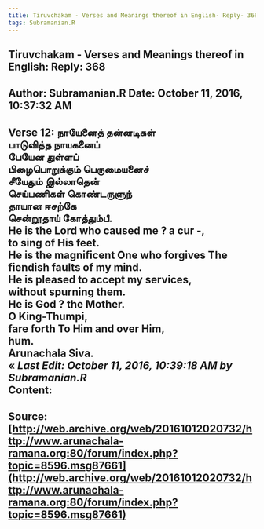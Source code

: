 ```yaml
--- 
title: Tiruvchakam - Verses and Meanings thereof in English- Reply- 368   
tags: Subramanian.R  
---  
```

##  Tiruvchakam - Verses and Meanings thereof in English: Reply: 368  
Author: Subramanian.R       Date: October 11, 2016, 10:37:32 AM  
---  
Verse 12: நாயேனைத் தன்னடிகள்   
 பாடுவித்த நாயகனைப்   
பேயேன துள்ளப்   
 பிழைபொறுக்கும் பெருமையனைச்   
சீயேதும் இல்லாதென்   
 செய்பணிகள் கொண்டருளுந்   
தாயான ஈசற்கே   
 சென்றூதாய் கோத்தும்பீ.   
He is the Lord who caused me ? a cur -,   
to sing of His feet.   
He is the magnificent One who forgives The fiendish faults of my mind.   
He is pleased to accept my services,   
without spurning them.   
He is God ? the Mother.   
O King-Thumpi,   
fare forth To Him and over Him,   
hum.   
Arunachala Siva.   
« _Last Edit: October 11, 2016, 10:39:18 AM by Subramanian.R_  
Content:
 ---  
Source:[http://web.archive.org/web/20161012020732/http://www.arunachala-ramana.org:80/forum/index.php?topic=8596.msg87661](http://web.archive.org/web/20161012020732/http://www.arunachala-ramana.org:80/forum/index.php?topic=8596.msg87661)   
---  

